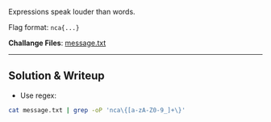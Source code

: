 Expressions speak louder than words.

Flag format: `nca{...}`

**Challange Files**: [message.txt](message.txt)

---

## Solution & Writeup
- Use regex:
```bash
cat message.txt | grep -oP 'nca\{[a-zA-Z0-9_]+\}'
```